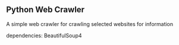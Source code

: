 ## Python Web Crawler

A simple web crawler for crawling selected websites for information

dependencies: BeautifulSoup4